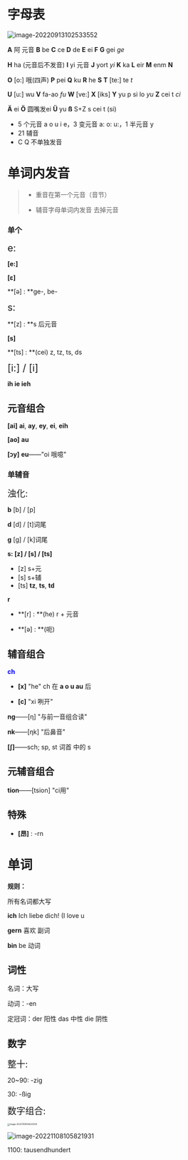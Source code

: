 # 字母表

![image-20220913102533552](http://img.giantbear.top/img/20220913102543.png)

**A** 阿 元音	**B** be	**C** ce	**D** de	**E** ei	**F**	**G** gei *ge*	

**H** ha (元音后不发音)	**I** yi 元音	**J** yort *yi*	**K** ka	**L** eir	**M** enm	**N**

**O** [o:] 哦(四声)	**P** pei	**Q** ku	**R** he	**S**	**T** [te:] te *t*

**U** [u:] wu	**V** fa-ao *fu*	**W** [ve:]	**X** [iks]	**Y** yu p si lo *yu*	**Z** cei t *ci*



**Ä** ei	**Ö** 圆嘴发ei	**Ü** yu	**ß** S+Z s cei t  (si)



+ 5 个元音 a o u i e，3 变元音 a: o: u:，1 半元音 y
+ 21 辅音
+ C Q 不单独发音



# 单词内发音

> + 重音在第一个元音（音节）
>
> + 辅音字母单词内发音 去掉元音

### 单个

<span style="font-size:22px">e: </span>

**[e:]**

**[ε]**

**[ə] : **ge-, be-



<span style="font-size:22px">s: </span>

**[z]  : **s 后元音

**[s]**

**[ts] : **(cei) z, tz, ts, ds 



<span style="font-size:22px">[i:] / [i]</span>

**ih ie ieh**



## 元音组合

**[ai]** **ai**, **ay**, **ey**, **ei**, **eih**

**[ao]** **au**

**[כy]**	**eu**——"oi 哦噫" 



### 单辅音

<span style="font-size:20px">浊化: </span>

**b** [b] / [p]

**d** [d] / [t]词尾



**g** [g] / [k]词尾



**s: [z] / [s] / [ts]** 

+ [z] s+元
+ [s] s+辅
+ [ts] **tz**, **ts**, **td**



**r**

+ **[r] : **(he) r + 元音

+ **[ə] : **(呃)



## 辅音组合

**<span style="color:blue">ch</span>** 

+ **[x]** "he" ch 在 **a o u au** 后

+ **[c]** "xi 咧开"

**ng**——[η] "与前一音组合读"

**nk**——[ηk] "后鼻音"

 **[∫]**——sch; sp, st 词首 中的 s

  

## 元辅音组合

**tion**——[tsion] "ci用"



## 特殊

+ **[昂]** : -rn



# 单词

**规则：**

所有名词都大写



**ich**	Ich liebe dich! (I love u

**gern** 喜欢 副词

**bin** be 动词



## 词性

名词：大写

动词：-en

定冠词：der 阳性 das 中性 die 阴性



## 数字

<span style="font-size:20px">整十:</span>

20~90: -zig

30: -ßig



<span style="font-size:20px">数字组合:</span>

<img src="http://img.giantbear.top/img/20221108104631.png" alt="image-20221108104620209" style="zoom:33%;" />

![image-20221108105821931](http://img.giantbear.top/img/20221108105823.png)

1100: tausendhundert

